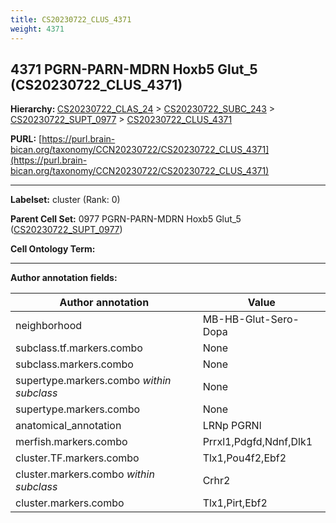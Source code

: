 ```yaml
---
title: CS20230722_CLUS_4371
weight: 4371
---
```

## 4371 PGRN-PARN-MDRN Hoxb5 Glut_5 (CS20230722_CLUS_4371)
<b>Hierarchy: </b>
[CS20230722_CLAS_24](../CS20230722_CLAS_24) >
[CS20230722_SUBC_243](../CS20230722_SUBC_243) >
[CS20230722_SUPT_0977](../CS20230722_SUPT_0977) >
[CS20230722_CLUS_4371](../CS20230722_CLUS_4371)

**PURL:** [https://purl.brain-bican.org/taxonomy/CCN20230722/CS20230722_CLUS_4371](https://purl.brain-bican.org/taxonomy/CCN20230722/CS20230722_CLUS_4371)

---


**Labelset:** cluster (Rank: 0)

**Parent Cell Set:** 0977 PGRN-PARN-MDRN Hoxb5 Glut_5 ([CS20230722_SUPT_0977](../CS20230722_SUPT_0977))



**Cell Ontology Term:** 

[MARKER GENES.]: #


---

[TRANSFERRED ANNOTATIONS.]: #


[AUTHOR ANNOTATION FIELDS.]: #


**Author annotation fields:**

| Author annotation | Value |
|-------------------|-------|
|neighborhood|MB-HB-Glut-Sero-Dopa|
|subclass.tf.markers.combo|None|
|subclass.markers.combo|None|
|supertype.markers.combo _within subclass_|None|
|supertype.markers.combo|None|
|anatomical_annotation|LRNp PGRNl|
|merfish.markers.combo|Prrxl1,Pdgfd,Ndnf,Dlk1|
|cluster.TF.markers.combo|Tlx1,Pou4f2,Ebf2|
|cluster.markers.combo _within subclass_|Crhr2|
|cluster.markers.combo|Tlx1,Pirt,Ebf2|
